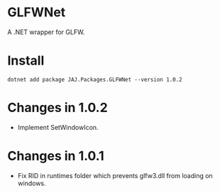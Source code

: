 # GLFWNet
A .NET wrapper for GLFW.

# Install
```
dotnet add package JAJ.Packages.GLFWNet --version 1.0.2
```

# Changes in 1.0.2
- Implement SetWindowIcon.

# Changes in 1.0.1
- Fix RID in runtimes folder which prevents glfw3.dll from loading on windows.
